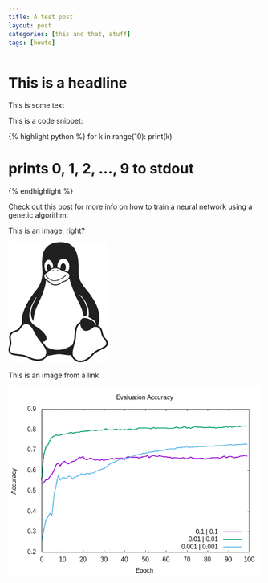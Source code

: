 ```yaml
---
title: A test post 
layout: post
categories: [this and that, stuff]
tags: [howto]
---
```


# This is a headline

This is some text

This is a code snippet:

{% highlight python %}
for k in range(10):
    print(k)
# prints 0, 1, 2, ..., 9 to stdout
{% endhighlight %}

Check out [this post][genetic-neural-networks] for more info on how to train a neural network using a genetic algorithm.

This is an image, right?

![Here comes an image](/assets/images/tux.png)

<!-- 
you can download my CV [here](/assets/cv.pdf)
![A useful image]({{ site.url }}/assets/cat.jpg)
<p align="center"><img src="/assets/cat.jpg" width="100"></p>
<img align="text-align:center" src="/assets/cat.jpg" width="100">
-->

This is an image from a link

![Some graph](https://raw.githubusercontent.com/KaiFabi/VanillaGeneticClassifier/master/results/fmnist_eval_accuracy.png)

[genetic-neural-networks]: https://github.com/KaiFabi/VanillaGeneticClassifier
